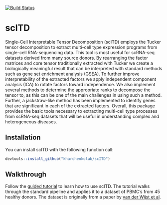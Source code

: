 
<!-- README.md is generated from README.Rmd. Please edit that file -->

<!-- badges: start -->
[![Build Status](https://travis-ci.com/kharchenkolab/scITD.svg?branch=master)](https://travis-ci.com/github/kharchenkolab/scITD)
<!-- badges: end -->

# scITD

Single-Cell Interpretable Tensor Decomposition (scITD) employs the
Tucker tensor decomposition to extract multi-cell type expression
programs from single-cell RNA-sequencing data. This tool is most useful
for scRNA-seq datasets derived from many source donors. By rearranging
the factor matrices and core tensor traditionally extracted with Tucker
we create a biologically meaningful result that can be interpreted with
standard methods such as gene set enrichment analysis (GSEA). To further
improve interpretability of the extracted factors we apply independent
component analysis (ICA) to rotate factors toward independence. We also
implement several methods to determine the appropriate ranks to
decompose the tensor to, as this can be one of the main challenges in
using such a method. Further, a jackstraw-like method has been
implemented to identify genes that are significant in each of the
extracted factors. Overall, this package provides the basic tools
necessary to extracting multi-cell type processes from scRNA-seq
datasets that will be useful in understanding complex and heterogeneous
diseases.

## Installation

You can install scITD with the following function call:

``` r
devtools::install_github("kharchenkolab/scITD")
```

## Walkthrough

Follow the [guided
tutorial](https://htmlpreview.github.io/?https://raw.githubusercontent.com/kharchenkolab/scITD//master/doc/walkthrough.html)
to learn how to use scITD. The tutorial walks through the standard
pipeline and applies it to a dataset of PBMC’s from 45 healthy donors.
The dataset is originally from a paper by [van der Wijst et
al](https://www.ncbi.nlm.nih.gov/pmc/articles/PMC5905669/).

